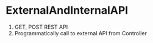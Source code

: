 # ExternalAndInternalAPI
1. GET, POST REST API
2. Programmatically call to external API from Controller
